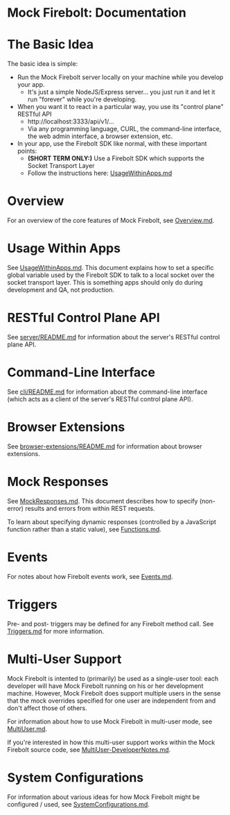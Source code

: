 Mock Firebolt: Documentation
============================

# The Basic Idea

The basic idea is simple:

- Run the Mock Firebolt server locally on your machine while you develop your app.
  - It's just a simple NodeJS/Express server... you just run it and let it run "forever" while you're developing.
- When you want it to react in a particular way, you use its "control plane" RESTful API
  - http://localhost:3333/api/v1/...
  - Via any programming language, CURL, the command-line interface, the web admin interface, a browser extension, etc.
- In your app, use the Firebolt SDK like normal, with these important points:
  - **(SHORT TERM ONLY:)** Use a Firebolt SDK which supports the Socket Transport Layer
  - Follow the instructions here: [UsageWithinApps.md](./UsageWithinApps.md)


# Overview

For an overview of the core features of Mock Firebolt, see [Overview.md](./Overview.md).


# Usage Within Apps

See [UsageWithinApps.md](./UsageWithinApps.md). This document explains how to set a specific global variable used by the Firebolt SDK to talk to a local socket over the socket transport layer. This is something apps should only do during development and QA, not production.


# RESTful Control Plane API

See [server/README.md](../server/README.md) for information about the server's RESTful control plane API.


# Command-Line Interface

See [cli/README.md](../cli/README.md) for information about the command-line interface (which acts as a client of the server's RESTful control plane API).


# Browser Extensions

See [browser-extensions/README.md](../browser-extensions/README.md) for information about browser extensions.


# Mock Responses

See [MockResponses.md](./MockResponses.md). This document describes how to specify (non-error) results and errors from within REST requests.

To learn about specifying dynamic responses (controlled by a JavaScript function rather than a static value), see [Functions.md](./Functions.md).


# Events

For notes about how Firebolt events work, see [Events.md](./Events.md).


# Triggers

Pre- and post- triggers may be defined for any Firebolt method call. See [Triggers.md](./Triggers.md) for more information.


# Multi-User Support

Mock Firebolt is intented to (primarily) be used as a single-user tool: each developer will have Mock Firebolt running on his or her development machine. However, Mock Firebolt does support multiple users in the sense that the mock overrides specified for one user are independent from and don't affect those of others.

For information about how to use Mock Firebolt in multi-user mode, see [MultiUser.md](./MultiUser.md).

If you're interested in how this multi-user support works within the Mock Firebolt source code, see [MultiUser-DeveloperNotes.md](./MultiUser-DeveloperNotes.md).


# System Configurations

For information about various ideas for how Mock Firebolt might be configured / used, see [SystemConfigurations.md](./SystemConfigurations.md).
